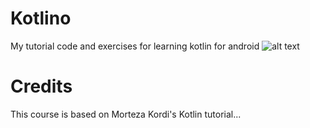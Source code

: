 # Kotlino
My tutorial code and exercises for learning kotlin for android
![alt text](https://miro.medium.com/max/648/1*gZ9XF80M8yOasLiFUzL07g.png)
# Credits
This course is based on Morteza Kordi's Kotlin tutorial...

